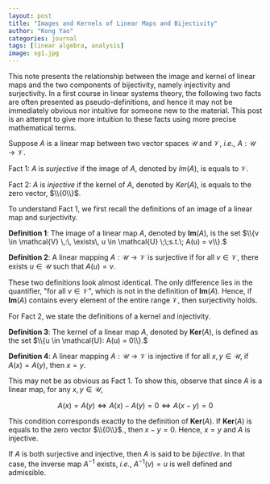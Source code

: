 ```yaml
---
layout: post
title: "Images and Kernels of Linear Maps and Bijectivity"
author: "Kong Yao"
categories: journal
tags: [linear algebra, analysis]
image: sg1.jpg
---
```

This note presents the relationship between the image and kernel of linear maps and the two components of bijectivity, namely injectivity and surjectivity. In a first course in linear systems theory, the following two facts are often presented as pseudo-definitions, and hence it may not be immediately obvious nor intuitive for someone new to the material. This post is an attempt to give more intuition to these facts using more precise mathematical terms.

Suppose $A$ is a linear map between two vector spaces $\mathcal{U}$ and $\mathcal{V}$, $\textit{i.e.,}$ $A: \mathcal{U} \to \mathcal{V}$. 

Fact 1: $A$ is $\textit{surjective}$ if the image of $A$, denoted by $Im(A)$, is equals to $\mathcal{V}$. 

Fact 2: $A$ is $\textit{injective}$ if the kernel of $A$, denoted by $Ker(A)$, is equals to the zero vector, $\\{0\\}$. 

To understand Fact 1, we first recall the definitions of an image of a linear map and surjectivity.

$\textbf{Definition 1}$: The image of a linear map $A$, denoted by $\textbf{Im}(A)$, is the set $\\{v \in \mathcal{V} \,:\, \exists\, u \in \mathcal{U} \;\;s.t.\; A(u) = v\\}.$  

$\textbf{Definition 2}$: A linear mapping $A : \mathcal{U} \to \mathcal{V}$ is surjective if for all $v \in \mathcal{V}$, there exists $u \in \mathcal{U}$ such that $A(u) = v$.

These two definitions look almost identical. The only difference lies in the quantifier, "for all $v \in \mathcal{V}$", which is not in the definition of $\textbf{Im}(A)$. Hence, if $\textbf{Im}(A)$ contains every element of the entire range $\mathcal{V}$, then surjectivity holds. 

For Fact 2, we state the definitions of a kernel and injectivity.

$\textbf{Definition 3}$: The kernel of a linear map $A$, denoted by $\textbf{Ker}(A)$, is defined as the set $\\{u \in \mathcal{U}: A(u) = 0\\}.$

$\textbf{Definition 4}$: A linear mapping $A : \mathcal{U} \to \mathcal{V}$ is injective if for all $x,y \in \mathcal{U}$, if $A(x) = A(y)$, then $x=y$.

This may not be as obvious as Fact 1. To show this, observe that since $A$ is a linear map, for any $x,y \in \mathcal{U}$,

$$A(x) = A(y) \Leftrightarrow A(x) - A(y) = 0 \Leftrightarrow A(x-y) = 0$$

This condition corresponds exactly to the definition of $\textbf{Ker}(A)$. If $\textbf{Ker}(A)$ is equals to the zero vector $\\{0\\}$., then $x-y = 0$. Hence, $x = y$ and $A$ is injective.

If $A$ is both surjective and injective, then $A$ is said to be $\textit{bijective}$. In that case, the inverse map $A^{-1}$ exists, $\textit{i.e.}$, $A^{-1}(v) = u$ is well defined and admissible. 
